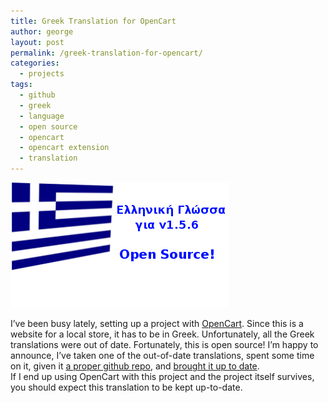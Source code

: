 ```yaml
---
title: Greek Translation for OpenCart
author: george
layout: post
permalink: /greek-translation-for-opencart/
categories:
  - projects
tags:
  - github
  - greek
  - language
  - open source
  - opencart
  - opencart extension
  - translation
---
```

![Greek translation for opencart](/wp-content/uploads/2013/10/greek-icon.png)

I&#8217;ve been busy lately, setting up a project with <a href="http://opencart.com/" target="_blank">OpenCart</a>. Since this is a website for a local store, it has to be in Greek. Unfortunately, all the Greek translations were out of date. Fortunately, this is open source! I&#8217;m happy to announce, I&#8217;ve taken one of the out-of-date translations, spent some time on it, given it <a href="https://github.com/lathan/opencart-greek" target="_blank">a proper github repo</a>, and <a href="http://www.opencart.com/index.php?route=extension/extension/info&extension_id=14317&filter_search=greek" target="_blank">brought it up to date</a>.  
If I end up using OpenCart with this project and the project itself survives, you should expect this translation to be kept up-to-date.
